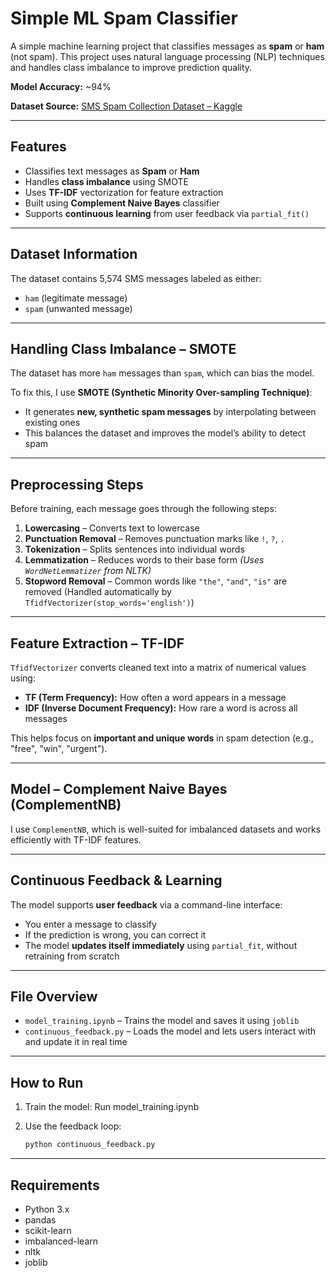 # Simple ML Spam Classifier

A simple machine learning project that classifies messages as **spam** or **ham** (not spam).
This project uses natural language processing (NLP) techniques and handles class imbalance to improve prediction quality.

**Model Accuracy:** \~94%

**Dataset Source:** [SMS Spam Collection Dataset – Kaggle](https://www.kaggle.com/datasets/uciml/sms-spam-collection-dataset)

---

## Features

* Classifies text messages as **Spam** or **Ham**
* Handles **class imbalance** using SMOTE
* Uses **TF-IDF** vectorization for feature extraction
* Built using **Complement Naive Bayes** classifier
* Supports **continuous learning** from user feedback via `partial_fit()`

---

## Dataset Information

The dataset contains 5,574 SMS messages labeled as either:

* `ham` (legitimate message)
* `spam` (unwanted message)
  
---

## Handling Class Imbalance – SMOTE

The dataset has more `ham` messages than `spam`, which can bias the model.

To fix this, I use **SMOTE (Synthetic Minority Over-sampling Technique)**:

* It generates **new, synthetic spam messages** by interpolating between existing ones
* This balances the dataset and improves the model’s ability to detect spam

---

## Preprocessing Steps

Before training, each message goes through the following steps:

1. **Lowercasing** – Converts text to lowercase
2. **Punctuation Removal** – Removes punctuation marks like `!`, `?`, `.`
3. **Tokenization** – Splits sentences into individual words
4. **Lemmatization** – Reduces words to their base form
   *(Uses `WordNetLemmatizer` from NLTK)*
5. **Stopword Removal** – Common words like `"the"`, `"and"`, `"is"` are removed (Handled automatically by `TfidfVectorizer(stop_words='english')`)

---

## Feature Extraction – TF-IDF

`TfidfVectorizer` converts cleaned text into a matrix of numerical values using:

* **TF (Term Frequency):** How often a word appears in a message
* **IDF (Inverse Document Frequency):** How rare a word is across all messages

This helps focus on **important and unique words** in spam detection (e.g., "free", "win", "urgent").

---

## Model – Complement Naive Bayes (ComplementNB)

I use `ComplementNB`, which is well-suited for imbalanced datasets and works efficiently with TF-IDF features.

---

## Continuous Feedback & Learning

The model supports **user feedback** via a command-line interface:

* You enter a message to classify
* If the prediction is wrong, you can correct it
* The model **updates itself immediately** using `partial_fit`, without retraining from scratch

---

## File Overview

* `model_training.ipynb` – Trains the model and saves it using `joblib`
* `continuous_feedback.py` – Loads the model and lets users interact with and update it in real time

---

## How to Run

1. Train the model:
   Run model_training.ipynb

2. Use the feedback loop:

   ```bash
   python continuous_feedback.py
   ```

---

## Requirements

* Python 3.x
* pandas
* scikit-learn
* imbalanced-learn
* nltk
* joblib
